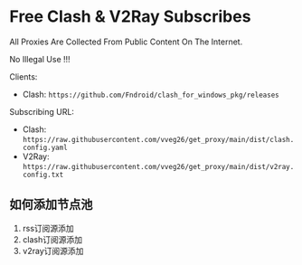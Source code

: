 # Free Clash & V2Ray Subscribes


All Proxies Are Collected From Public Content On The Internet.

No Illegal Use !!!

Clients:

- Clash: `https://github.com/Fndroid/clash_for_windows_pkg/releases`

Subscribing URL:

- Clash: `https://raw.githubusercontent.com/vveg26/get_proxy/main/dist/clash.config.yaml`
- V2Ray: `https://raw.githubusercontent.com/vveg26/get_proxy/main/dist/v2ray.config.txt`

## 如何添加节点池
1. rss订阅源添加
2. clash订阅源添加
3. v2ray订阅源添加
